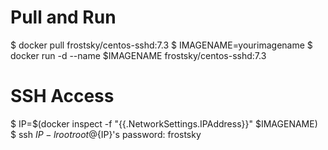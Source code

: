 # Pull and Run
$ docker pull frostsky/centos-sshd:7.3
$ IMAGENAME=yourimagename
$ docker run -d --name $IMAGENAME frostsky/centos-sshd:7.3

# SSH Access
$ IP=$(docker inspect -f "{{.NetworkSettings.IPAddress}}" $IMAGENAME)
$ ssh $IP -l root
root@${IP}'s password: frostsky

